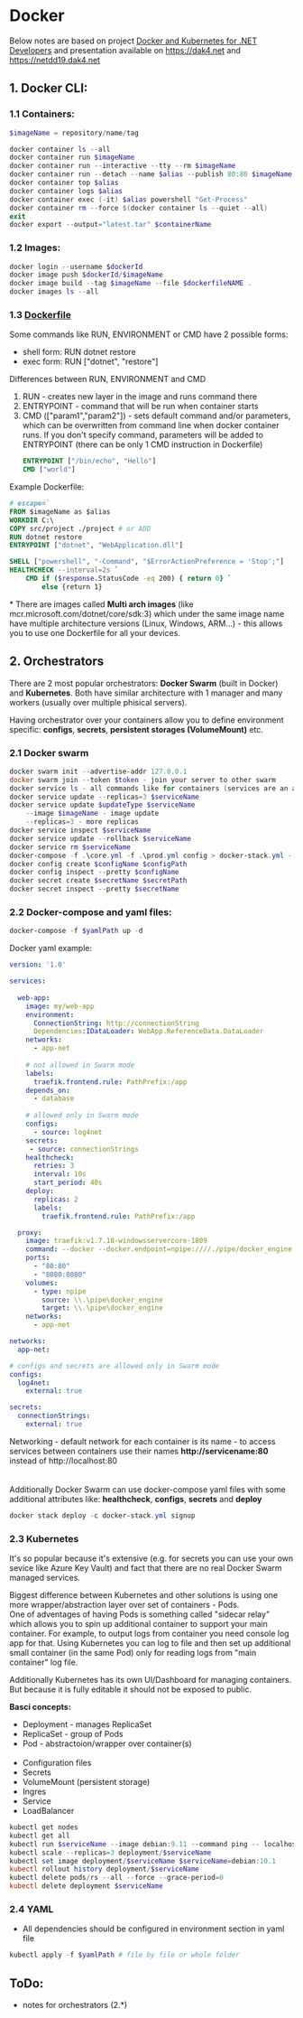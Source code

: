 # Docker
Below notes are based on project [Docker and Kubernetes for .NET Developers](https://github.com/sixeyed/dak4.net) and presentation available on https://dak4.net and https://netdd19.dak4.net

## 1. Docker CLI:

### 1.1 Containers:
``` powershell
$imageName = repository/name/tag

docker container ls --all                                               # list all containers
docker container run $imageName                                         # run container
docker container run --interactive --tty --rm $imageName                # run container in interactive mode (-i) with terminal access (-t) and remove it after after closing
docker container run --detach --name $alias --publish 80:80 $imageName  # run container in detached/background mode on port :80
docker container top $alias                                             # check running processes inside container
docker container logs $alias                                            # check contaner logs
docker container exec (-it) $alias powershell "Get-Process"             # execute command inside container
docker container rm --force $(docker container ls --quiet --all)        # remove all containers (even still running)
exit                                                                    # exit container
docker export --output="latest.tar" $containerName						# export docker container to a *.tar file
```

### 1.2 Images:
``` powershell
docker login --username $dockerId                                       # login and push image to docker registry
docker image push $dockerId/$imageName
docker image build --tag $imageName --file $dockerfileNAME .            # build image from specified $dockerfileNAME in current directory (notice dot at the end)
docker images ls --all                                                  # list all images
```
### 1.3 [Dockerfile](https://docs.docker.com/engine/reference/builder/)

Some commands like RUN, ENVIRONMENT or CMD have 2 possible forms:
- shell form: RUN dotnet restore
- exec form: RUN ["dotnet", "restore"]

Differences between RUN, ENVIRONMENT and CMD

1. RUN - creates new layer in the image and runs command there
2. ENTRYPOINT - command that will be run when container starts
3. CMD (["param1","param2"]) - sets default command and/or parameters, which can be overwritten from command line when docker container runs. If you don't specify command, parameters will be added to ENTRYPOINT (there can be only 1 CMD instruction in Dockerfile)
	``` Dockerfile
	ENTRYPOINT ["/bin/echo", "Hello"]
	CMD ["world"]
	```

Example Dockerfile:
``` Dockerfile
# escape=`																# escape character definition
FROM $imageName as $alias												# basic image name
WORKDIR C:\																# base workdir definition
COPY src/project ./project # or ADD										# ADD works the same but lets you copy from URL or archives 
RUN dotnet restore                                                      # ' - is a new line operator
ENTRYPOINT ["dotnet", "WebApplication.dll"]								# run 'dotnet WebApplication.dll' command on container start

SHELL ["powershell", "-Command", "$ErrorActionPreference = 'Stop';"]	# overrides default Shell, here sets it up to powershell
HEALTHCHECK --interval=2s `                                             # you can define HEALTHCHECK script that determines if container is ok or not
    CMD if ($response.StatusCode -eq 200) { return 0} `					# CMD allows you to override parameters (in this case powershell code) when running container
	 	else {return 1}													# 	because of specified shell, you can here write powershell code
```

\* There are images called **Multi arch images** (like mcr.microsoft.com/dotnet/core/sdk:3) which under the same image name have multiple architecture versions (Linux, Windows, ARM...) - this allows you to use one Dockerfile for all your devices.

## 2. Orchestrators
There are 2 most popular orchestrators: **Docker Swarm** (built in Docker) and **Kubernetes**. Both have similar architecture with 1 manager and many workers (usually over multiple phisical servers).<br>

Having orchestrator over your containers allow you to define environment specific: **configs**, **secrets**, **persistent storages (VolumeMount)** etc.<br> 

### 2.1 Docker swarm
``` powershell
docker swarm init --advertise-addr 127.0.0.1
docker swarm join --token $token - join your server to other swarm
docker service ls - all commands like for containers (services are an abstraction over containers)
docker service update --replicas=3 $serviceName
docker service update $updateType $serviceName
	--image $imageName - image update
	--replicas=3 - more replicas
docker service inspect $serviceName
docker service update --rollback $serviceName
docker service rm $serviceName
docker-compose -f .\core.yml -f .\prod.yml config > docker-stack.yml - join dokcer-compose files
docker config create $configName $configPath
docker config inspect --pretty $configName
docker secret create $secretName $secretPath
docker secret inspect --pretty $secretName
```

### 2.2 Docker-compose and yaml files:
``` powershell
docker-compose -f $yamlPath up -d                                       # run form file, "up" services, run as detached
```
Docker yaml example:
``` yaml
version: '1.0'

services:
  
  web-app:
    image: my/web-app
    environment: 
      ConnectionString: http://connectionString
      Dependencies:IDataLoader: WebApp.ReferenceData.DataLoader
    networks:
      - app-net
      
    # not allowed in Swarm mode
    labels:
      traefik.frontend.rule: PathPrefix:/app
    depends_on:
      - database
      
    # allowed only in Swarm mode
    configs:
      - source: log4net
    secrets:
     - source: connectionStrings
    healthcheck:
      retries: 3
      interval: 10s
      start_period: 40s
    deploy:
      replicas: 2
      labels:
        traefik.frontend.rule: PathPrefix:/app

  proxy:
    image: traefik:v1.7.18-windowsservercore-1809
    command: --docker --docker.endpoint=npipe:////./pipe/docker_engine --docker.watch --api
    ports:
      - "80:80"
      - "8080:8080"
    volumes:
      - type: npipe
        source: \\.\pipe\docker_engine
        target: \\.\pipe\docker_engine      
    networks:
      - app-net

networks:
  app-net:

# configs and secrets are allowed only in Swarm mode
configs:
  log4net:
    external: true

secrets:
  connectionStrings:
    external: true
```
Networking - default network for each container is its name - to access services between containers use their names **http://servicename:80** instead of http://localhost:80
<br><br><br>
Additionally Docker Swarm can use docker-compose yaml files with some additional attributes like: **healthcheck**, **configs**, **secrets** and **deploy**
``` powershell
docker stack deploy -c docker-stack.yml signup
```

### 2.3 Kubernetes
It's so popular because it's extensive (e.g. for secrets you can use your own sevice like Azure Key Vault) and fact that there are no real Docker Swarm managed services.<br>

Biggest difference between Kubernetes and other solutions is using one more wrapper/abstraction layer over set of containers - Pods.<br> 
One of adventages of having Pods is something called "sidecar relay" which allows you to spin up additional container to support your main container. For example, to output logs from container you need console log app for that. Using Kubernetes you can log to file and then set up additional small container (in the same Pod) only for reading logs from "main container" log file.

Additionally Kubernetes has its own UI/Dashboard for managing containers. But because it is fully editable it should not be exposed to public.

**Basci concepts:**<br>
- Deployment - manages ReplicaSet
- ReplicaSet - group of Pods
- Pod - abstractoion/wrapper over container(s)<br><br>
- Configuration files
- Secrets
- VolumeMount (persistent storage)
- Ingres
- Service
- LoadBalancer

``` powershell
kubectl get nodes
kubectl get all
kubectl run $serviceName --image debian:9.11 --command ping -- localhost
kubectl scale --replicas=3 deployment/$serviceName
kubectl set image deployment/$serviceName $serviceName=debian:10.1
kubectl rollout history deployment/$serviceName
kubectl delete pods/rs --all --force --grace-period=0
kubectl delete deployment $serviceName
```

### 2.4 YAML
* All dependencies should be configured in environment section in yaml file
``` powershell
kubectl apply -f $yamlPath # file by file or whole folder
```

## ToDo:
- notes for orchestrators (2.*)